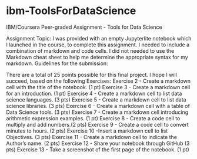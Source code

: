 # ibm-ToolsForDataScience

IBM/Coursera Peer-graded Assignment - Tools for Data Science

Assignment Topic: I was provided with an empty Jupyterlite notebook which I launched in the course, to complete this assignment. I needed to include a combination of markdown and code cells. I did not needed to use the Markdown cheat sheet to help me determine the appropriate syntax for my markdown. Guidelines for the submission:

There are a total of 25 points possible for this final project. I hope I will succeed, based on the following Exercises: Exercise 2 - Create a markdown cell with the title of the notebook. (1 pt) Exercise 3 - Create a markdown cell for an introduction. (1 pt) Exercise 4 - Create a markdown cell to list data science languages. (3 pts) Exercise 5 - Create a markdown cell to list data science libraries. (3 pts) Exercise 6 - Create a markdown cell with a table of Data Science tools. (3 pts) Exercise 7 - Create a markdown cell introducing arithmetic expression examples. (1 pt) Exercise 8 - Create a code cell to multiply and add numbers.(2 pts) Exercise 9 - Create a code cell to convert minutes to hours. (2 pts) Exercise 10 -Insert a markdown cell to list Objectives. (3 pts) Exercise 11 - Create a markdown cell to indicate the Author’s name. (2 pts) Exercise 12 - Share your notebook through GitHub (3 pts) Exercise 13 - Take a screenshot of the first page of the notebook. (1 pt)
